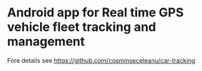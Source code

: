# Android app for Real time GPS vehicle fleet tracking and management
Fore details see https://github.com/cosminseceleanu/car-tracking
